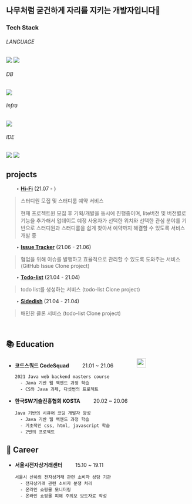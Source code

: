 
<!--
**choitree/choitree** is a ✨ _special_ ✨ repository because its `README.md` (this file) appears on your GitHub profile.

Here are some ideas to get you started:

- 🔭 I’m currently working on ...
- 🌱 I’m currently learning ...
- 👯 I’m looking to collaborate on ...
- 🤔 I’m looking for help with ...
- 💬 Ask me about ...
- 📫 How to reach me: ...
- 😄 Pronouns: ...
- ⚡ Fun fact: ...
-->

## 나무처럼 굳건하게 자리를 지키는 개발자입니다🌲

### Tech Stack

###### LANGUAGE
<p>
<img src="https://img.shields.io/badge/Java-FFA01E?style=flat-square&logo=Java&logoColor=white"/>
<img src="https://img.shields.io/badge/Spring Boot-6DB33F?style=flat-square&logo=springboot&logoColor=white"/>
</p>

###### DB

<p>
    <img src="https://img.shields.io/badge/MySQL-4479A1?style=flat-square&logo=mysql&logoColor=white"/>
</p>

###### Infra

<p>
    <img src="https://img.shields.io/badge/Amazon AWS-232F3E?style=flat-square&logo=amazon AWS&logoColor=white"/>
</p>

###### IDE

<p>
    <img src="https://img.shields.io/badge/IntelliJ IDEA-000000?style=flat-square&logo=IntelliJ IDEA&logoColor=white"/>
    <img src="https://img.shields.io/badge/Eclipse IDE-2C2255?style=flat-square&logo=Eclipse IDE&logoColor=white"/>

</p>


## projects

&emsp;&emsp;‣ **[Hi-Fi](github.com/hi-Fi-Club/BE)** (21.07 - )

> 스터디원 모집 및 스터디룸 예약 서비스
>
> 현재 프로젝트원 모집 후 기획/개발을 동시에 진행중이며, lite버전 및 버전별로 기능을 추가해서 업데이트 예정
> 사용자가 선택한 위치와 선택한 관심 분야를 기반으로 스터디원과 스터디룸을 쉽게 찾아서 예약까지 해결할 수 있도록 서비스 개발 중

&emsp;&emsp;‣ **[Issue Tracker](https://github.com/choitree/issue-tracker)** (21.06 - 21.06) 

> 협업을 위해 이슈를 발행하고 효율적으로 관리할 수 있도록 도와주는 서비스 (GitHub Issue Clone project)

&emsp;&emsp;‣ **[Todo-list](https://github.com/choitree/todo-list)** (21.04 - 21.04)

> todo list를 생성하는 서비스 (todo-list Clone project) 

&emsp;&emsp;‣ **[Sidedish](https://github.com/choitree/sidedish)** (21.04 - 21.04)

> 배민찬 클론 서비스 (todo-list Clone project) 
 
 
<br>
  

## 📚 Education

- **코드스쿼드 CodeSquad** &emsp;&emsp; 21.01 ~ 21.06 &emsp;&emsp;&emsp;&emsp; <img src = "https://user-images.githubusercontent.com/69139242/130542507-d85ce4e2-cae2-4e68-a733-8bf63c5228c0.png" height="25"> <br>

      2021 Java web backend masters course
        - Java 기반 웹 백엔드 과정 학습
        - CS와 Java 과제, 다섯번의 프로젝트

- **한국SW기슬진흥협회 KOSTA** &emsp;&emsp; 20.02 ~ 20.06 &emsp;&emsp;&emsp;&emsp; <br>

      Java 기반의 시큐어 코딩 개발자 양성
        - Java 기반 웹 백엔드 과정 학습
        - 기초적인 css, html, javascript 학습
        - 2번의 프로젝트
 
## 🏢 Career

* **서울시전자상거래센터** &emsp;&emsp; 15.10 ~ 19.11 &emsp;&emsp;&emsp;&emsp; <br>


      서울시 산하의 전자상거래 관련 소비자 상담 기관
        - 전자상거래 관련 소비자 분쟁 처리
        - 온라인 쇼핑몰 모니터링
        - 온라인 쇼핑몰 피해 주의보 보도자료 작성
      
